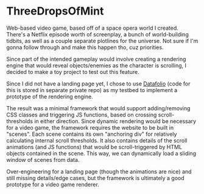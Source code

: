 # ThreeDropsOfMint

Web-based video game, based off of a space opera world I created. There's a Netflix episode worth of screenplay, a bunch of world-building tidbits, as well as a couple separate plotlines for the universe. Not sure if I'm gonna follow through and make this happen tho, cuz priorities.

Since part of the intended gameplay would involve creating a rendering engine that would reveal objects/enemies as the character is scrolling, I decided to make a toy project to test out this feature. 

Since I did not have a landing page yet, I chose to use [Datafolio](https://datafolio.net) (code for this is stored in separate private repo) as my testbed to implement a prototype of the rendering engine.

The result was a minimal framework that would support adding/removing CSS classes and triggering JS functions, based on crossing scroll-thresholds in either direction. Since dynamic rendering would be necessary for a video game, the framework requires the website to be built in "scenes". Each scene contains its own "anchoring div" for relatively calculating internal scroll thresholds. It also contains details of the scroll animations (and JS functions) that would be scroll-triggered by HTML objects contained in the scene. This way, we can dynamically load a sliding window of scenes from data.

Over-engineering for a landing page (though the animations are nice) and still missing details/edge cases, but the framework is ultimately a good prototype for a video game renderer.

